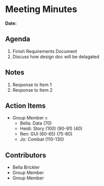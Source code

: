 # Meeting Minutes
**Date:**

## Agenda
1. Finish Requirements Document
2. Discuss how design doc will be delagated

## Notes
1. Response to Item 1
2. Response to Item 2

## Action Items
* Group Member `n`
    * Bella: Data (70)
    * Heidi: Story (100) (90-91) (40)
    * Ren: GUI (60-65) (75-80)
    * Jo: Combat (110-130)

## Contributors
* Bella Brickler
* Group Member
* Group Member